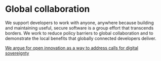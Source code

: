 # Global collaboration
We support developers to work with anyone, anywhere because building and maintaining useful, secure software is a group effort that transcends borders. We work to reduce policy barriers to global collaboration and to demonstrate the local benefits that globally connected developers deliver.

[We argue for open innovation as a way to address calls for digital sovereignty](https://thenewstack.io/bad-policies-around-open-innovation-will-cripple-economic-prosperity/)  
